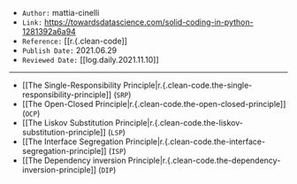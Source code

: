 

- `Author:` mattia-cinelli
- `Link:` <https://towardsdatascience.com/solid-coding-in-python-1281392a6a94>
- `Reference:` [[r.{.clean-code]]
- `Publish Date:` 2021.06.29
- `Reviewed Date:` [[log.daily.2021.11.10]]

---

- [[The Single-Responsibility Principle|r.{.clean-code.the-single-responsibility-principle]] (`SRP`)
- [[The Open-Closed Principle|r.{.clean-code.the-open-closed-principle]] (`OCP`)
- [[The Liskov Substitution Principle|r.{.clean-code.the-liskov-substitution-principle]] (`LSP`)
- [[The Interface Segregation Principle|r.{.clean-code.the-interface-segregation-principle]] (`ISP`)
- [[The Dependency inversion Principle|r.{.clean-code.the-dependency-inversion-principle]] (`DIP`)

